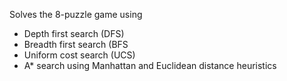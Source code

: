 Solves the 8-puzzle game using
- Depth first search (DFS)
- Breadth first search (BFS
- Uniform cost search (UCS)
- A* search using Manhattan and Euclidean distance heuristics
